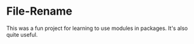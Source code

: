 # File-Rename
This was a fun project for learning to use modules in packages. It's also quite useful.
